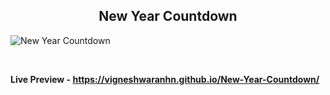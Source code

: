 <h2 align = "center">New Year Countdown</h2>

![New Year Countdown](https://user-images.githubusercontent.com/123430104/232312243-9e5bb59b-d111-48ce-ab5e-93221d2acbce.png)

<br>

**Live Preview - https://vigneshwaranhn.github.io/New-Year-Countdown/**
